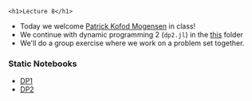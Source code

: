 
~~~
<h1>Lecture 8</h1>
~~~


* Today we welcome [Patrick Kofod Mogensen](https://github.com/pkofod) in class! 
* We continue with dynamic programming 2 (`dp2.jl`) in the [this](https://github.com/floswald/NumericalMethods/tree/master/lecture_notebooks/week7) folder
* We'll do a group exercise where we work on a problem set together.

### Static Notebooks

* [DP1](https://raw.githack.com/floswald/NumericalMethods/master/lecture_notebooks/week7/dp.jl.html)
* [DP2](https://raw.githack.com/floswald/NumericalMethods/master/lecture_notebooks/week7/dp2.jl.html)